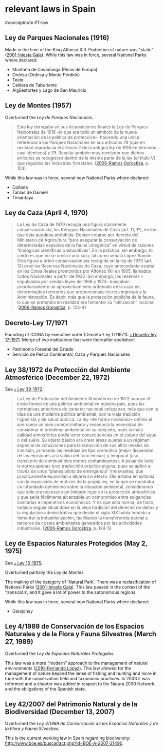 # relevant laws in Spain
#conceptnote #T-law 


## Ley de Parques Nacionales (1916)
Made in the time of the King Alfonso XIII. Protection of nature was "static" ([2001-Iniesta Gala](2001-Iniesta%20Gala.md)).
While this law was in force, several National Parks where declared:
- Montaña de Covadonga (Picos de Europa)
- Ordesa (Ordesa y Monte Perdido)
- Teide 
- Caldera de Taburiente
- Aigüestortes y Lago de San Mauricio


## Ley de Montes (1957)
Overturned the *Ley de Parques Nacionales*. 
> Esta ley derogaba en sus disposiciones finales la Ley de Parques Nacionales de 1916 –lo que era todo un símbolo de la nueva orientación de la política de protección–, haciendo una única referencia a los Parques Nacionales en sus artículos 78 (que en realidad reproducía el artículo 2 de la antigua ley de 1916 en términos casi idénticos) y 79. Resulta también muy revelador que dichos artículos se recogieran dentro de la misma parte de la ley (el título V) que regulaba las industrias forestales. ([2006-Ramos Gorostiza](2006-Ramos%20Gorostiza.md), p. 103)

While this law was in force, several new National Parks where declared:
- Doñana
- Tablas de Daimiel
- Timanfaya

## Ley de Caza (April 4, 1970)

> La Ley de Caza de 1970 recogía una figura claramente conservacionista, los Refugios Nacionales de Caza (art. 11, 1º), en los que ésta quedaba prohibida. Debían crearse por decreto del Ministerio de Agricultura “para asegurar la conservación de determinadas especies de la fauna cinegética” en virtud de razones “biológicas científicas o educativas”. En la práctica, sin embargo, lo cierto es que no se creó ni uno solo, tal como señala López Ramón. Otra figura a priori conservacionista recogida en la ley de 1970 (art. 12) eran las Reservas Nacionales de Caza, cuyo antecedente estaba en los Cotos Reales promovidos por Alfonso XIII en 1905, llamados Cotos Nacionales a partir de 1932. Sin embargo, las reservas –impulsadas por sendas leyes de 1966 y 1973– buscaban prioritariamente un aprovechamiento ordenado de la caza en determinados territorios que proporcionase ciertos ingresos a la Administración. Es decir, más que la protección explícita de la fauna, lo que se pretendía en realidad era fomentar su “utilización” racional. ([2006-Ramos Gorostiza](2006-Ramos%20Gorostiza.md), p. 123-4)


## Decreto-Ley 17/1971
Founding of ICONA by executive order (Decreto-Ley 17/1971): [▵ Decreto-ley 17-1971](▵%20Decreto-ley%2017-1971.md). Merge of two institutions that were thereafter abolished:

-   Patrimonio Forestal del Estado
-   Servicio de Pesca Continental, Caza y Parques Nacionales


## Ley 38/1972 de Protección del Ambiente Atmosférico (December 22, 1972)

See [▵ Ley 38-1972](▵%20Ley%2038-1972.md).

> La Ley de Protección del Ambiente Atmosférico de 1972 supuso el inicio formal de una política ambiental en nuestro país, pues las normativas anteriores de carácter nacional enlazaban, más que con la idea de una moderna política ambiental, con la vieja tradición higienista y de salud pública. La ley –de forma novedosa– definía el aire como un bien común limitado y reconocía la necesidad de considerar el problema ambiental en su conjunto, pues la mala calidad atmosférica podía tener consecuencias en el estado del agua o del suelo. Su objeto básico era crear áreas sujetas a un régimen especial de actuaciones para la reducción de sus altos niveles de inmisión, primando las medidas de tipo correctivo (mejor dispersión de las emisiones a la salida del foco emisor) y temporal (uso transitorio de combustibles menos contaminantes). A pesar de todo, la norma apenas tuvo traducción práctica alguna, pues se aplicó a través de unos “planes piloto de emergencia” irrelevantes, que prácticamente equivalían a dejarla sin efecto. Ello estaba en sintonía con la exposición de motivos de la propia ley, en la que se mostraba un infundado optimismo sobre la situación ambiental, considerando que sólo era necesario un limitado rigor en la protección atmosférica y que sería fácilmente alcanzable un compromiso entre exigencias sanitarias e imperativos económicos. Y es que esta norma, de facto, todavía seguía situándose en la vieja tradición del derecho de daños y la regulación administrativa que desde el siglo XIX había tendido a fomentar la industrialización, facilitando la transferencia parcial a terceros de costes ambientales generados por las actividades industriales. ([2006-Ramos Gorostiza](2006-Ramos%20Gorostiza.md), p. 124-5)


## Ley de Espacios Naturales Protegidos (May 2, 1975)

See [▵ Ley 15-1975](▵%20Ley%2015-1975.md).

Overturned partially the *Ley de Montes*  

The making of the category of 'Natural Park'. There was a reclasification of National Parks ([2001-Iniesta Gala](2001-Iniesta%20Gala.md)). This law passed in the context of the 'transición', and it gave a lot of power to the autonomous regions. 

While this law was in force, several new National Parks where declared:
- Garajonay

## Ley 4/1989 de Conservación de los Espacios Naturales y de la Flora y Fauna Silvestres (March 27, 1989)
Overturned the *Ley de Espacios Naturales Protegidos*. 

This  law was a more "modern" approach to the management of natural environments ([2016-Fernando López](2016-Fernando%20López.md)). This law allowed for the management of nature beyond the lense of fishing and hunting and more in tune with the conservation field and taxonomic practices. In 2003 it was reformed and a chapter was added in respect to the Natura 2000 Network and the obligations of the Spanish state.

## Ley 42/2007 del Patrimonio Natural y de la Biodiversidad (December 13, 2007)
Overturned the *Ley 4/1989 de Conservación de los Espacios Naturales y de la Flora y Fauna Silvestres*. 

This is the current working law in Spain regarding biodiversity: http://www.boe.es/buscar/act.php?id=BOE-A-2007-21490.
